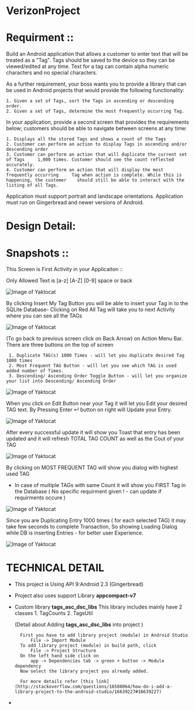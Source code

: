 # VerizonProject

Requirment ::
=============

Build an Android application that allows a customer to enter text that will be treated as a "Tag". Tags should be saved to the device so they can be  viewed/edited at any  time. Text for a tag can contain alpha numeric characters  and no special characters.  

As a further requirement, your boss wants you to provide a library that can be  used in Android projects that would provide the following functionality:  

    1. Given a set of Tags, sort the Tags in ascending or descending order. 
    2. Given a set of Tags, determine the most frequently occurring Tag.

In your application, provide a second screen that provides the requirements below; customers should be able to navigate between screens at any time:  

    1. Displays all the stored Tags and shows a count of the Tags 
    2. Customer can perform an action to display Tags in ascending and/or descending order 
    3. Customer can perform an action that will duplicate the current set of Tags     1,000 times. Customer should see the count reflected accurately. 
    4. Customer can perform an action that will display the most frequently occurring     Tag when action is complete. While this is happening, the customer    should still be able to interact with the listing of all Tags.   

Application must support portrait and landscape orientations.  Application must run on Gingerbread and newer versions of Android.


Design Detail:
=============

Snapshots ::
============
This Screen is First Activity in your Applicaiton ::

Only Allowed Text is [a-z] [A-Z] [0-9] space or back

![Image of Yaktocat](https://github.com/mvyas85/VerizonProject1/blob/master/images/1.png)

By clicking Insert My Tag Button you will be able to insert your Tag in to the SQLite Database-
Clicking on Red All Tag will take you to next Activity where you can see all the TAGs

![Image of Yaktocat](https://github.com/mvyas85/VerizonProject1/blob/master/images/2.png)

(To go back to previous screen click on Back Arrow) on Action Menu Bar.
There are three buttons on the top of screen 

     1. Duplicate TAG(s) 1000 Times - will let you duplicate desired Tag 1000 times
     2. Most Frequent TAG Button - will let you see which TAG is used added number of Times.
     3. Descending/ Ascending Order Toggle Button - will let you organize your list into Descending/ Ascending Order 

![Image of Yaktocat](https://github.com/mvyas85/VerizonProject1/blob/master/images/3.png)

When you click on Edit Button near your Tag it will let you Edit your desired TAG text.
By Pressing Enter ↵ button on right will Update your Entry.

![Image of Yaktocat](https://github.com/mvyas85/VerizonProject1/blob/master/images/4.png)

After every successful update it will show you Toast that entry has been updated and it will refresh TOTAL TAG COUNT as well as the Cout of your TAG

![Image of Yaktocat](https://github.com/mvyas85/VerizonProject1/blob/master/images/5.png)

By clicking on MOST FREQUENT TAG will show you dialog with highest used TAG
- In case of multiple TAGs with same Count it will show you FIRST Tag in the Database ( No specific requirment given ! - can update if requirments occure )

![Image of Yaktocat](https://github.com/mvyas85/VerizonProject1/blob/master/images/6.png)

Since you are Duplicating Entry 1000 times ( for each selected TAG) it may take few seconds to complete Transaction, So showing Loading Dialog while DB is inserting Entries - for better user Experience.

![Image of Yaktocat](https://github.com/mvyas85/VerizonProject1/blob/master/images/7.png)


TECHNICAL DETAIL
================

- This project is Using API 9:Android 2.3 (Gingerbread)
- Project also uses support Library **appcompact-v7**
- Custom library **tags_asc_dsc_libs**
        This library includes mainly have 2 classes
            1. TagCounts
            2. TagsUtil
            
    (Detail about Adding **tags_asc_dsc_libs** into project )
    
        First you have to add library project (module) in Android Studio
            File -> Import Module
        To add library project (module) in build path, click
            File -> Project Structure
        On the left hand side click on
            app -> Dependencies tab -> green + button -> Module dependency
        Now select the library project you already added.

        For more details refer [this link](http://stackoverflow.com/questions/16588064/how-do-i-add-a-library-project-to-the-android-studio/16639227#16639227)

- 
